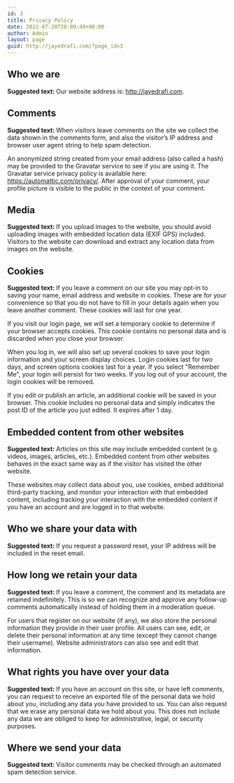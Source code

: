 ```yaml
---
id: 3
title: Privacy Policy
date: 2021-07-20T20:09:49+00:00
author: Admin
layout: page
guid: http://jayedrafi.com/?page_id=3
---
```

## Who we are

<strong class="privacy-policy-tutorial">Suggested text: </strong>Our website address is: http://jayedrafi.com.

## Comments

<strong class="privacy-policy-tutorial">Suggested text: </strong>When visitors leave comments on the site we collect the data shown in the comments form, and also the visitor&#8217;s IP address and browser user agent string to help spam detection.

An anonymized string created from your email address (also called a hash) may be provided to the Gravatar service to see if you are using it. The Gravatar service privacy policy is available here: https://automattic.com/privacy/. After approval of your comment, your profile picture is visible to the public in the context of your comment.

## Media

<strong class="privacy-policy-tutorial">Suggested text: </strong>If you upload images to the website, you should avoid uploading images with embedded location data (EXIF GPS) included. Visitors to the website can download and extract any location data from images on the website.

## Cookies

<strong class="privacy-policy-tutorial">Suggested text: </strong>If you leave a comment on our site you may opt-in to saving your name, email address and website in cookies. These are for your convenience so that you do not have to fill in your details again when you leave another comment. These cookies will last for one year.

If you visit our login page, we will set a temporary cookie to determine if your browser accepts cookies. This cookie contains no personal data and is discarded when you close your browser.

When you log in, we will also set up several cookies to save your login information and your screen display choices. Login cookies last for two days, and screen options cookies last for a year. If you select "Remember Me", your login will persist for two weeks. If you log out of your account, the login cookies will be removed.

If you edit or publish an article, an additional cookie will be saved in your browser. This cookie includes no personal data and simply indicates the post ID of the article you just edited. It expires after 1 day.

## Embedded content from other websites

<strong class="privacy-policy-tutorial">Suggested text: </strong>Articles on this site may include embedded content (e.g. videos, images, articles, etc.). Embedded content from other websites behaves in the exact same way as if the visitor has visited the other website.

These websites may collect data about you, use cookies, embed additional third-party tracking, and monitor your interaction with that embedded content, including tracking your interaction with the embedded content if you have an account and are logged in to that website.

## Who we share your data with

<strong class="privacy-policy-tutorial">Suggested text: </strong>If you request a password reset, your IP address will be included in the reset email.

## How long we retain your data

<strong class="privacy-policy-tutorial">Suggested text: </strong>If you leave a comment, the comment and its metadata are retained indefinitely. This is so we can recognize and approve any follow-up comments automatically instead of holding them in a moderation queue.

For users that register on our website (if any), we also store the personal information they provide in their user profile. All users can see, edit, or delete their personal information at any time (except they cannot change their username). Website administrators can also see and edit that information.

## What rights you have over your data

<strong class="privacy-policy-tutorial">Suggested text: </strong>If you have an account on this site, or have left comments, you can request to receive an exported file of the personal data we hold about you, including any data you have provided to us. You can also request that we erase any personal data we hold about you. This does not include any data we are obliged to keep for administrative, legal, or security purposes.

## Where we send your data

<strong class="privacy-policy-tutorial">Suggested text: </strong>Visitor comments may be checked through an automated spam detection service.